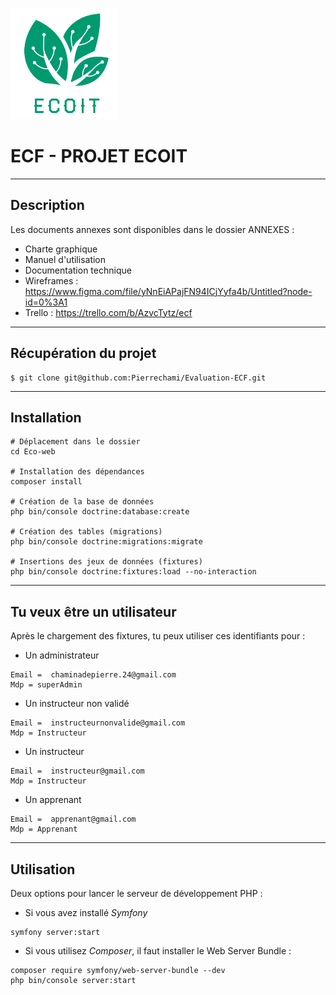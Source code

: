 ![logo](Eco-Web/public/Images/logo-ecoit-removebg.png)
# ECF - PROJET ECOIT 
 ***

## Description

Les documents annexes sont disponibles dans le dossier ANNEXES :

* Charte graphique
* Manuel d'utilisation
* Documentation technique
* Wireframes :  https://www.figma.com/file/yNnEiAPajFN94ICjYyfa4b/Untitled?node-id=0%3A1
* Trello : https://trello.com/b/AzvcTytz/ecf

 ***

## Récupération du projet

```
$ git clone git@github.com:Pierrechami/Evaluation-ECF.git
```

 ***

## Installation

```
# Déplacement dans le dossier
cd Eco-web

# Installation des dépendances
composer install

# Création de la base de données
php bin/console doctrine:database:create

# Création des tables (migrations)
php bin/console doctrine:migrations:migrate

# Insertions des jeux de données (fixtures)
php bin/console doctrine:fixtures:load --no-interaction
```
 ***

## Tu veux être un utilisateur

Après le chargement des fixtures, tu peux utiliser ces identifiants pour : 

* Un administrateur 
```
Email =  chaminadepierre.24@gmail.com
Mdp = superAdmin
```
* Un instructeur non validé
```
Email =  instructeurnonvalide@gmail.com
Mdp = Instructeur
```
* Un instructeur 
```
Email =  instructeur@gmail.com
Mdp = Instructeur
```
* Un apprenant
```
Email =  apprenant@gmail.com
Mdp = Apprenant
```

 ***

## Utilisation 

Deux options pour lancer le serveur de développement PHP :

* Si vous avez installé _Symfony_
```
symfony server:start
```

* Si vous utilisez _Composer_, il faut installer le Web Server Bundle :
```
composer require symfony/web-server-bundle --dev
php bin/console server:start
```








